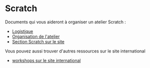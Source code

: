# Scratch 

Documents qui vous aideront à organiser un atelier Scratch :

- [Logistique](logistique_scratch.html)
- [Organisation de l'atelier](organisation_de_l'atelier.html)
- [Section Scratch sur le site](http://www.devoxx4kids.org/france/ateliers/scratch/)


Vous pouvez aussi trouver d'autres ressources sur le site international 

- [workshops sur le site international](https://github.com/devoxx4kids/materials/tree/master/workshops)




